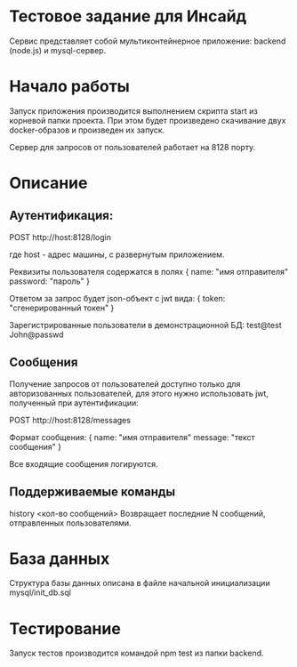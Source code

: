 # Тестовое задание для Инсайд

Сервис представляет собой мультиконтейнерное приложение: backend (node.js) и mysql-сервер.

# Начало работы

Запуск приложения производится выполнением скрипта start из корневой папки проекта. При этом будет произведено скачивание двух docker-образов и произведен их запуск. 

Сервер для запросов от пользователей работает на 8128 порту.

# Описание

## Аутентификация:

POST http://host:8128/login

где host - адрес машины, с развернутым приложением.

Реквизиты пользователя содержатся в полях
{
    name: "имя отправителя"
    password: "пароль" 
}

Ответом за запрос будет json-объект с jwt вида:
{
    token: "сгенерированный токен" 
}

Зарегистрированные пользователи в демонстрационной БД:
test@test
John@passwd

## Сообщения

Получение запросов от пользователей доступно только для авторизованных пользователей, для этого нужно использовать jwt, полученный при аутентификации:

POST http://host:8128/messages

Формат сообщения:
{
    name: "имя отправителя"
    message: "текст сообщения" 
}

Все входящие сообщения логируются.

## Поддерживаемые команды

history <кол-во сообщений>
Возвращает последние N сообщений, отправленных пользователями.

# База данных

Структура базы данных описана в файле начальной	инициализации mysql/init_db.sql

# Тестирование

Запуск тестов производится командой npm test из папки backend.
